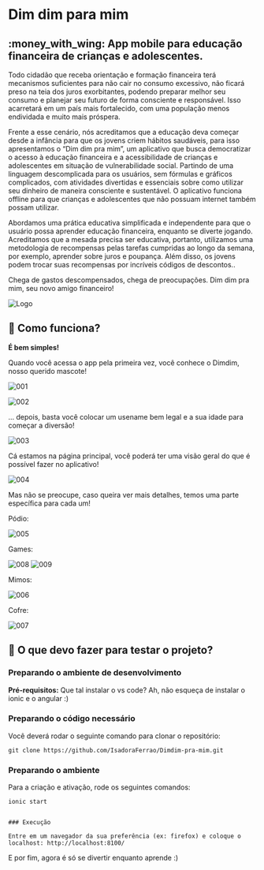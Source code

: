 # Dim dim para mim
## :money_with_wing: App mobile para educação financeira de crianças e adolescentes.

Todo cidadão que receba orientação e formação financeira terá mecanismos suficientes para não cair no consumo excessivo, não ficará preso na teia dos juros exorbitantes, podendo preparar melhor seu consumo e planejar seu futuro de forma consciente e responsável. Isso acarretará em um país mais fortalecido, com uma população menos endividada e muito mais próspera.


Frente a esse cenário, nós acreditamos que a educação deva começar desde a infância para que os jovens criem hábitos saudáveis, para isso apresentamos o “Dim dim pra mim”, um aplicativo que busca democratizar o acesso à educação financeira e a acessibilidade de crianças e adolescentes em situação de vulnerabilidade social. Partindo de uma linguagem descomplicada para os usuários, sem fórmulas e gráficos complicados, com atividades divertidas e essenciais sobre como utilizar seu dinheiro de maneira consciente e sustentável. O aplicativo funciona offline para que crianças e adolescentes que não possuam internet também possam utilizar.

Abordamos uma prática educativa simplificada e independente para que o usuário possa aprender educação financeira, enquanto se diverte jogando. Acreditamos que a mesada precisa ser educativa, portanto, utilizamos uma metodologia de recompensas pelas tarefas cumpridas ao longo da semana, por exemplo, aprender sobre juros e poupança. Além disso, os jovens podem trocar suas recompensas por incríveis códigos de descontos.. 

 Chega de gastos descompensados, chega de preocupações. Dim dim pra mim, seu novo amigo financeiro!
 
![Logo](https://user-images.githubusercontent.com/9161366/104855972-99291800-58ee-11eb-898f-aa483ec06354.png)

## :thinking: Como funciona?

**É bem simples!**

Quando você acessa o app pela primeira vez, você conhece o Dimdim, nosso querido mascote!

![001](https://user-images.githubusercontent.com/9161366/104856186-d9d56100-58ef-11eb-9cff-a64947983e10.png)

![002](https://user-images.githubusercontent.com/9161366/104856188-dcd05180-58ef-11eb-846a-7f3f44b1e9d7.png)


... depois, basta você colocar um usename bem legal e a sua idade para começar a diversão!

![003](https://user-images.githubusercontent.com/9161366/104856194-eb1e6d80-58ef-11eb-823c-562ed0ecba97.png)

Cá estamos na página principal, você poderá ter uma visão geral do que é possível fazer no aplicativo!

![004](https://user-images.githubusercontent.com/9161366/104856198-fc677a00-58ef-11eb-8d0e-af1bcea7ba60.png)

Mas não se preocupe, caso queira ver mais detalhes, temos uma parte específica para cada um!

Pódio:

![005](https://user-images.githubusercontent.com/9161366/104856208-0ee1b380-58f0-11eb-8471-83e26d0d174a.png)

Games:

![008](https://user-images.githubusercontent.com/9161366/104856219-1b660c00-58f0-11eb-996f-d755c8f92cb1.png)
![009](https://user-images.githubusercontent.com/9161366/104856221-202ac000-58f0-11eb-9d39-fa16146b9f91.png)

Mimos:

![006](https://user-images.githubusercontent.com/9161366/104856239-405a7f00-58f0-11eb-9931-4a2b3e543149.png)

Cofre:

![007](https://user-images.githubusercontent.com/9161366/104856244-4cded780-58f0-11eb-8eb7-0d3f693a3367.png)

## :star_struck: O que devo fazer para testar o projeto?

### Preparando o ambiente de desenvolvimento

**Pré-requisitos:** Que tal instalar o vs code? Ah, não esqueça de instalar o ionic e o angular :)

### Preparando o código necessário

Você deverá rodar o seguinte comando para clonar o repositório:

``` 
git clone https://github.com/IsadoraFerrao/Dimdim-pra-mim.git

```

### Preparando o ambiente 

Para a criação e ativação, rode os seguintes comandos:

```
ionic start

```
```

### Execução

Entre em um navegador da sua preferência (ex: firefox) e coloque o localhost: http://localhost:8100/

```

E por fim, agora é só se divertir enquanto aprende :)
